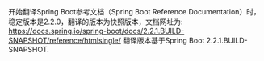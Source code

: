 开始翻译Spring Boot参考文档（Spring Boot Reference Documentation）时，稳定版本是2.2.0，翻译的版本为快照版本，文档网址为: https://docs.spring.io/spring-boot/docs/2.2.1.BUILD-SNAPSHOT/reference/htmlsingle/   翻译版本基于Spring Boot 2.2.1.BUILD-SNAPSHOT.